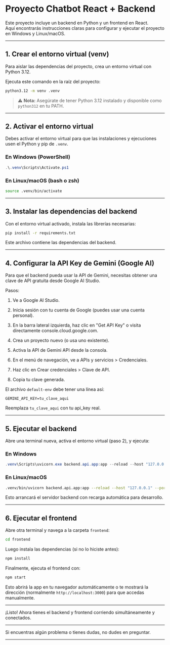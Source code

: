 # Proyecto Chatbot React + Backend

Este proyecto incluye un backend en Python y un frontend en React.  
Aquí encontrarás instrucciones claras para configurar y ejecutar el proyecto en Windows y Linux/macOS.

---

## 1. Crear el entorno virtual (venv)

Para aislar las dependencias del proyecto, crea un entorno virtual con Python 3.12.

Ejecuta este comando en la raíz del proyecto:

```bash
python3.12 -m venv .venv
```

> ⚠️ **Nota:** Asegúrate de tener Python 3.12 instalado y disponible como `python312` en tu PATH.

---

## 2. Activar el entorno virtual

Debes activar el entorno virtual para que las instalaciones y ejecuciones usen el Python y pip de `.venv`.

### En Windows (PowerShell)

```powershell
.\.venv\Scripts\Activate.ps1
```

### En Linux/macOS (bash o zsh)

```bash
source .venv/bin/activate
```

---

## 3. Instalar las dependencias del backend

Con el entorno virtual activado, instala las librerías necesarias:

```bash
pip install -r requirements.txt
```

Este archivo contiene las dependencias del backend.

---

## 4. Configurar la API Key de Gemini (Google AI)

Para que el backend pueda usar la API de Gemini, necesitas obtener una clave de API gratuita desde Google AI Studio.

Pasos:

1. Ve a Google AI Studio.

2. Inicia sesión con tu cuenta de Google (puedes usar una cuenta personal).

3. En la barra lateral izquierda, haz clic en "Get API Key" o visita directamente console.cloud.google.com.

4. Crea un proyecto nuevo (o usa uno existente).

5. Activa la API de Gemini API desde la consola.

6. En el menú de navegación, ve a APIs y servicios > Credenciales.

7. Haz clic en Crear credenciales > Clave de API.

8. Copia tu clave generada.

El archivo `default-env` debe tener una línea así:

```env
GEMINI_API_KEY=tu_clave_aqui
```

Reemplaza `tu_clave_aqui` con tu api_key real.

---

## 5. Ejecutar el backend

Abre una terminal nueva, activa el entorno virtual (paso 2), y ejecuta:

### En Windows

```powershell
.venv\Scripts\uvicorn.exe backend.api.app:app --reload --host "127.0.0.1" --port 8000
```

### En Linux/macOS

```bash
.venv/bin/uvicorn backend.api.app:app --reload --host "127.0.0.1" --port 8000 --app-dir backend
```

Esto arrancará el servidor backend con recarga automática para desarrollo.

---

## 6. Ejecutar el frontend

Abre otra terminal y navega a la carpeta `frontend`:

```bash
cd frontend
```

Luego instala las dependencias (si no lo hiciste antes):

```bash
npm install
```

Finalmente, ejecuta el frontend con:

```bash
npm start
```

Esto abrirá la app en tu navegador automáticamente o te mostrará la dirección (normalmente `http://localhost:3000`) para que accedas manualmente.

---

¡Listo! Ahora tienes el backend y frontend corriendo simultáneamente y conectados.

---

Si encuentras algún problema o tienes dudas, no dudes en preguntar.

---
